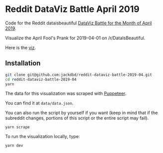 # Reddit DataViz Battle April 2019

Code for the Reddit dataisbeautiful [DataViz Battle for the Month of April 2019](https://www.reddit.com/r/dataisbeautiful/comments/b8ws37/battle_dataviz_battle_for_the_month_of_april_2019/).

Visualize the April Fool's Prank for 2019-04-01 on /r/DataIsBeautiful.

Here is the [viz](https://jackdbd.github.io/reddit-dataviz-battle-2019-04/).

## Installation

```sh
git clone git@github.com:jackdbd/reddit-dataviz-battle-2019-04.git
cd reddit-dataviz-battle-2019-04
yarn
```

The data for this visualization was scraped with [Puppeteer](https://github.com/GoogleChrome/puppeteer).

You can find it at `data/data.json`.

You can also run the script by yourself if you want (keep in mind that if the subreddit changes, portions of this script or the entire script may fail).

```shell
yarn scrape
```

To run the visualization locally, type:

```shell
yarn dev
```

